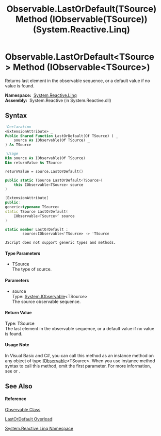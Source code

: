 ﻿---
title: Observable.LastOrDefault(TSource) Method (IObservable(TSource)) (System.Reactive.Linq)
TOCTitle: LastOrDefault(TSource) Method (IObservable(TSource))
ms:assetid: M:System.Reactive.Linq.Observable.LastOrDefault``1(System.IObservable{``0})
ms:mtpsurl: https://msdn.microsoft.com/en-us/library/Hh212051(v=VS.103)
ms:contentKeyID: 36069750
ms.date: 06/28/2011
mtps_version: v=VS.103
dev_langs:
- vb
- csharp
- c++
- fsharp
- jscript
---

# Observable.LastOrDefault\<TSource\> Method (IObservable\<TSource\>)

Returns last element in the observable sequence, or a default value if no value is found.

**Namespace:**  [System.Reactive.Linq](hh211929\(v=vs.103\).md)  
**Assembly:**  System.Reactive (in System.Reactive.dll)

## Syntax

``` vb
'Declaration
<ExtensionAttribute> _
Public Shared Function LastOrDefault(Of TSource) ( _
    source As IObservable(Of TSource) _
) As TSource
```

``` vb
'Usage
Dim source As IObservable(Of TSource)
Dim returnValue As TSource

returnValue = source.LastOrDefault()
```

``` csharp
public static TSource LastOrDefault<TSource>(
    this IObservable<TSource> source
)
```

``` c++
[ExtensionAttribute]
public:
generic<typename TSource>
static TSource LastOrDefault(
    IObservable<TSource>^ source
)
```

``` fsharp
static member LastOrDefault : 
        source:IObservable<'TSource> -> 'TSource 
```

``` jscript
JScript does not support generic types and methods.
```

#### Type Parameters

  - TSource  
    The type of source.

#### Parameters

  - source  
    Type: [System.IObservable](https://msdn.microsoft.com/en-us/library/Dd990377)\<TSource\>  
    The source observable sequence.  

#### Return Value

Type: TSource  
The last element in the observable sequence, or a default value if no value is found.  

#### Usage Note

In Visual Basic and C\#, you can call this method as an instance method on any object of type [IObservable](https://msdn.microsoft.com/en-us/library/Dd990377)\<TSource\>. When you use instance method syntax to call this method, omit the first parameter. For more information, see [](https://msdn.microsoft.com/en-us/library/Bb384936) or [](https://msdn.microsoft.com/en-us/library/Bb383977).

## See Also

#### Reference

[Observable Class](hh244252\(v=vs.103\).md)

[LastOrDefault Overload](hh229436\(v=vs.103\).md)

[System.Reactive.Linq Namespace](hh211929\(v=vs.103\).md)

